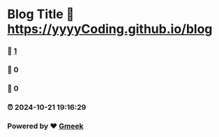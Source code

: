 # Blog Title :link: https://yyyyCoding.github.io/blog 
### :page_facing_up: [1](https://yyyyCoding.github.io/blog/tag.html) 
### :speech_balloon: 0 
### :hibiscus: 0 
### :alarm_clock: 2024-10-21 19:16:29 
### Powered by :heart: [Gmeek](https://github.com/Meekdai/Gmeek)
